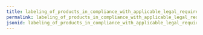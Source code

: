 ```yaml
---
title: labeling_of_products_in_compliance_with_applicable_legal_requirements
permalink: labeling_of_products_in_compliance_with_applicable_legal_requirements.html
jsonid: labeling_of_products_in_compliance_with_applicable_legal_requirements
---
```

